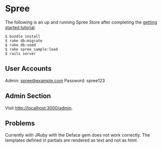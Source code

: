 # Spree

The following is an up and running Spree Store after completing the [getting
started tutorial](http://guides.spreecommerce.com/developer/getting_started_tutorial.html).

```
$ bundle install
$ rake db:migrate
$ rake db:seed
$ rake spree_sample:load
$ rails server
```

## User Accounts

Admin: spree@example.com
Password: spree123

## Admin Section

Visit [http://localhost:3000/admin](http://localhost:3000/admin).

## Problems

Currently with JRuby with the Deface gem does not work correctly. The templates
defined in partials are rendered as text and not as html.

